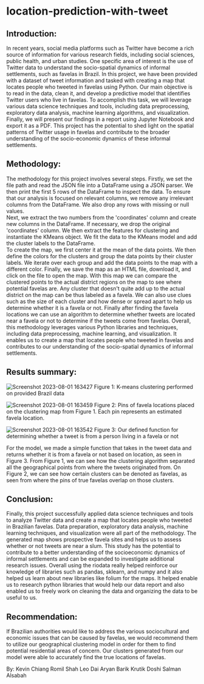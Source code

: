 # location-prediction-with-tweet
## Introduction:

In recent years, social media platforms such as Twitter have become a rich source of information for various research fields, including social sciences, public health, and urban studies. One specific area of interest is the use of Twitter data to understand the socio-spatial dynamics of informal settlements, such as favelas in Brazil. In this project, we have been provided with a dataset of tweet information and tasked with creating a map that locates people who tweeted in favelas using Python. Our main objective is to read in the data, clean it, and develop a predictive model that identifies Twitter users who live in favelas. To accomplish this task, we will leverage various data science techniques and tools, including data preprocessing, exploratory data analysis, machine learning algorithms, and visualization. Finally, we will present our findings in a report using Jupyter Notebook and export it as a PDF. This project has the potential to shed light on the spatial patterns of Twitter usage in favelas and contribute to the broader understanding of the socio-economic dynamics of these informal settlements.

## Methodology:
The methodology for this project involves several steps. Firstly, we set the file path and read the JSON file into a DataFrame using a JSON parser. We then print the first 5 rows of the DataFrame to inspect the data. To ensure that our analysis is focused on relevant columns, we remove any irrelevant columns from the DataFrame. We also drop any rows with missing or null values.  
Next, we extract the two numbers from the 'coordinates' column and create new columns in the DataFrame. If necessary, we drop the original 'coordinates' column. We then extract the features for clustering and instantiate the KMeans object. We fit the data to the KMeans model and add the cluster labels to the DataFrame.  
To create the map, we first center it at the mean of the data points. We then define the colors for the clusters and group the data points by their cluster labels. We iterate over each group and add the data points to the map with a different color. Finally, we save the map as an HTML file, download it, and click on the file to open the map. With this map we can compare the clustered points to the actual district regions on the map to see where potential favelas are. Any cluster that doesn't quite add up to the actual district on the map can be thus labeled as a favela. We can also use clues such as the size of each cluster and how dense or spread apart to help us determine whether it is a favela or not. Finally after finding the favela locations we can use an algorithm to determine whether tweets are located near a favela or not to determine if the tweets come from favelas. Overall, this methodology leverages various Python libraries and techniques, including data preprocessing, machine learning, and visualization. It enables us to create a map that locates people who tweeted in favelas and contributes to our understanding of the socio-spatial dynamics of informal settlements.    

## Results summary: 

![Screenshot 2023-08-01 163427](https://github.com/aryanbarik/location-prediction-with-tweet/assets/49923502/85e1bba6-6a61-4447-8f94-c7b34c29c73a)
Figure 1: K-means clustering performed on provided Brazil data


![Screenshot 2023-08-01 163459](https://github.com/aryanbarik/location-prediction-with-tweet/assets/49923502/54c75da9-c996-4419-9475-c80ee8490f61)
Figure 2: Pins of favela locations placed on the clustering map from Figure 1. Each pin represents an estimated favela location.


![Screenshot 2023-08-01 163542](https://github.com/aryanbarik/location-prediction-with-tweet/assets/49923502/e332e6d7-4df0-4f1c-afd7-78ce3128dad5)
Figure 3: Our defined function for determining whether a tweet is from a person living in a favela or not

For the model, we made a simple function that takes in the tweet data and returns whether it is from a favela or not based on location, as seen in Figure 3. From Figure 1, we can see how the clustering algorithm separated all the geographical points from where the tweets originated from. On Figure 2, we can see how certain clusters can be denoted as favelas, as seen from where the pins of true favelas overlap on those clusters. 

## Conclusion:
Finally, this project successfully applied data science techniques and tools to analyze Twitter data and create a map that locates people who tweeted in Brazilian favelas. Data preparation, exploratory data analysis, machine learning techniques, and visualization were all part of the methodology. The generated map shows prospective favela sites and helps us to assess whether or not tweets are near a slum. This study has the potential to contribute to a better understanding of the socioeconomic dynamics of informal settlements and can be expanded to investigate additional research issues. Overall using the riodata really helped reinforce our knowledge of libraries such as pandas, sklearn, and numpy and it also helped us learn about new libraries like folium for the maps. It helped enable us to research python libraries that would help our data report and also enabled us to freely work on cleaning the data and organizing the data to be useful to us.

## Recommendation:
If Brazilian authorities would like to address the various sociocultural and economic issues that can be caused by favelas, we would recommend them to utilize our geographical clustering model in order for them to find potential residential areas of concern. Our clusters generated from our model were able to accurately find the true locations of favelas.

By:
Kevin Chiang
Romil Shah
Leo Dai
Aryan Barik
Krutik Doshi
Salman Alsabah
